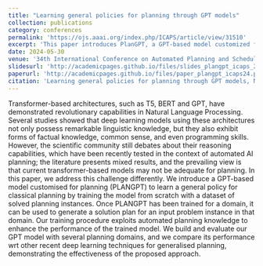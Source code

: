 ```yaml
---
title: "Learning general policies for planning through GPT models"
collection: publications
category: conferences
permalink: 'https://ojs.aaai.org/index.php/ICAPS/article/view/31510'
excerpt: 'This paper introduces PlanGPT, a GPT-based model customized for classical planning. PlanGPT is trained from scratch on a dataset of solved planning instances to learn a general policy. Once trained, it can generate solution plans for new problems within the same domain. We enhance the model performance by incorporating automated planning knowledge into the training process. We evaluate PlanGPT across several planning domains and compare its performance to other deep learning techniques for generalized planning, demonstrating the effectiveness of our approach. https://ojs.aaai.org/index.php/ICAPS/article/view/31510'
date: 2024-05-30
venue: '34th International Conference on Automated Planning and Scheduling (ICAPS)'
slidesurl: 'http://academicpages.github.io/files/slides_plangpt_icaps_2024.pdf'
paperurl: 'http://academicpages.github.io/files/paper_plangpt_icaps24.pdf'
citation: 'Learning general policies for planning through GPT models, N. Rossetti, M. Tummolo, AE. Gerevini, L. Putelli, I. Serina, M. Chiari, M. Olivato - Proceedings of the 34th International Conference on Automated Planning and Scheduling (ICAPS), 2024'
---
```


Transformer-based architectures, such as T5, BERT and GPT, have demonstrated revolutionary capabilities in Natural Language Processing. Several studies showed that deep learning models using these architectures not only possess remarkable linguistic knowledge, but they also exhibit forms of factual knowledge, common sense, and even programming skills. However, the scientific community still debates about their reasoning capabilities, which have been recently tested in the context of automated AI planning; the literature presents mixed results, and the prevailing view is that current transformer-based models may not be adequate for planning. In this paper, we address this challenge differently. We introduce a GPT-based model customised for planning (PLANGPT) to learn a general policy for classical planning by training the model from scratch with a dataset of solved planning instances. Once PLANGPT has been trained for a domain, it can be used to generate a solution plan for an input problem instance in that domain. Our training procedure exploits automated planning knowledge to enhance the performance of the trained model. We build and evaluate our GPT model with several planning domains, and we compare its performance wrt other recent deep learning techniques for generalised planning, demonstrating the effectiveness of the proposed approach.
